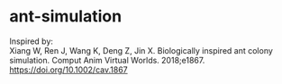 # ant-simulation
Inspired by:  
  Xiang W, Ren J, Wang K, Deng Z, Jin X. Biologically inspired ant colony simulation.
Comput Anim Virtual Worlds. 2018;e1867. https://doi.org/10.1002/cav.1867
